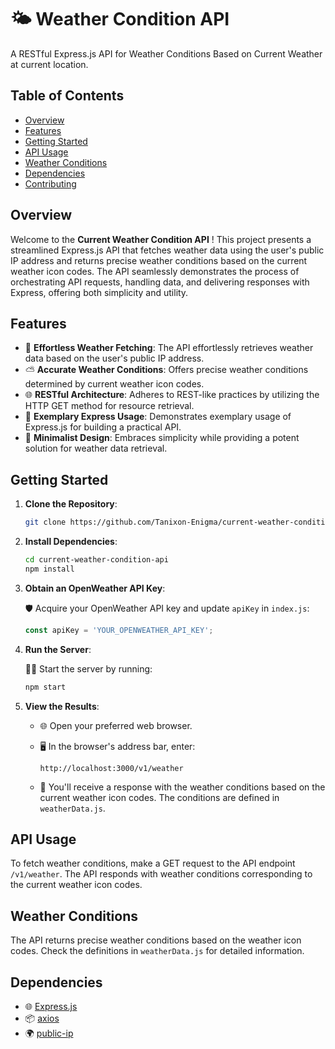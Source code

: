 <div align="center">


</div>

##

# 🌤️ Weather Condition API

A RESTful Express.js API for Weather Conditions Based on Current Weather at current location.

## Table of Contents

- [Overview](#overview)
- [Features](#features)
- [Getting Started](#getting-started)
- [API Usage](#api-usage)
- [Weather Conditions](#weather-conditions)
- [Dependencies](#dependencies)
- [Contributing](#contributing)

## Overview

Welcome to the **Current Weather Condition API** ! This project presents a streamlined Express.js API that fetches weather data using the user's public IP address and returns precise weather conditions based on the current weather icon codes. The API seamlessly demonstrates the process of orchestrating API requests, handling data, and delivering responses with Express, offering both simplicity and utility.

## Features

- 🌟 **Effortless Weather Fetching**: The API effortlessly retrieves weather data based on the user's public IP address.
- ⛅ **Accurate Weather Conditions**: Offers precise weather conditions determined by current weather icon codes.
- 🌐 **RESTful Architecture**: Adheres to REST-like practices by utilizing the HTTP GET method for resource retrieval.
- 🚀 **Exemplary Express Usage**: Demonstrates exemplary usage of Express.js for building a practical API.
- 🎨 **Minimalist Design**: Embraces simplicity while providing a potent solution for weather data retrieval.

## Getting Started

1. **Clone the Repository**:

   ```bash
   git clone https://github.com/Tanixon-Enigma/current-weather-condition-api.git
   ```

2. **Install Dependencies**:

   ```bash
   cd current-weather-condition-api
   npm install
   ```

3. **Obtain an OpenWeather API Key**:

   🛡️ Acquire your OpenWeather API key and update `apiKey` in `index.js`:

   ```javascript
   const apiKey = 'YOUR_OPENWEATHER_API_KEY';
   ```

4. **Run the Server**:

   🏃‍♀️ Start the server by running:

   ```bash
   npm start
   ```

5. **View the Results**:

   - 🌐 Open your preferred web browser.
   - 🖥️ In the browser's address bar, enter:

     ```
     http://localhost:3000/v1/weather
     ```

   - 📜 You'll receive a response with the weather conditions based on the current weather icon codes. The conditions are defined in `weatherData.js`.

## API Usage

To fetch weather conditions, make a GET request to the API endpoint `/v1/weather`. The API responds with weather conditions corresponding to the current weather icon codes.

## Weather Conditions

The API returns precise weather conditions based on the weather icon codes. Check the definitions in `weatherData.js` for detailed information.

## Dependencies

- 🌐 [Express.js](https://expressjs.com/)
- 📦 [axios](https://axios-http.com/)
- 🌍 [public-ip](https://www.npmjs.com/package/public-ip)

##
